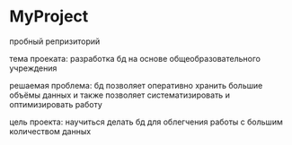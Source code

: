 # MyProject 
пробный репризиторий

тема проеката: разработка бд на основе общеобразовательного учреждения

решаемая проблема: бд позволяет оперативно хранить большие объёмы данных и также позволяет систематизировать и оптимизировать работу

цель проекта: научиться делать бд для облегчения работы с большим количеством данных
